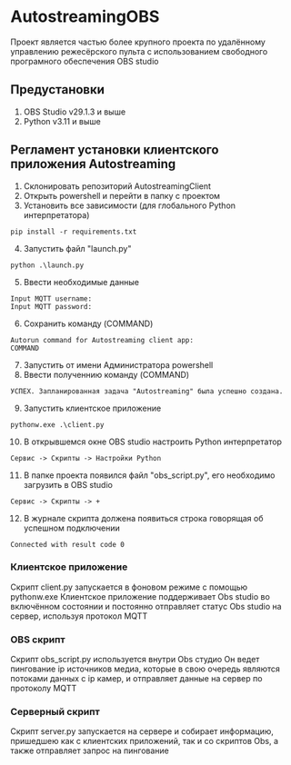 # AutostreamingOBS

Проект является частью более крупного проекта по удалённому управлению режесёрского пульта с использованием свободного програмного обеспечения OBS studio

## Предустановки
1. OBS Studio v29.1.3 и выше
2. Python v3.11 и выше

## Регламент установки клиентского приложения Autostreaming

1. Склонировать репозиторий AutostreamingClient
2. Открыть powershell и перейти в папку с проектом
3. Установить все зависимости (для глобального Python интерпретатора)
```
pip install -r requirements.txt
```
4. Запустить файл "launch.py"
```
python .\launch.py
```
5. Ввести необходимые данные
```
Input MQTT username:
Input MQTT password:
```
6. Сохранить команду (COMMAND)
```
Autorun command for Autostreaming client app:
COMMAND
```
7. Запустить от имени Администратора powershell
8. Ввести полученнию команду (COMMAND)
```
УСПЕХ. Запланированная задача "Autostreaming" была успешно создана.
```
9. Запустить клиентское приложение
```
pythonw.exe .\client.py
```
10. В открывшемся окне OBS studio настроить Python интерпретатор
```
Сервис -> Скрипты -> Настройки Python
```
11. В папке проекта появился файл "obs_script.py", его  необходимо загрузить в OBS studio
```
Сервис -> Скрипты -> +
``` 

12. В журнале скрипта должена появиться строка говорящая об успешном подключении
```
Connected with result code 0
```

### Клиентское приложение

Скрипт client.py запускается в фоновом режиме с помощью pythonw.exe
Клиентское приложение поддерживает Obs studio во включённом состоянии и постоянно отправляет статус Obs studio на сервер, используя протокол MQTT

### OBS скрипт

Скрипт obs_script.py используется внутри Obs студио
Он ведет пингование ip источников медиа, которые в свою очередь являются потоками данных с ip камер, и отправляет данные на сервер по протоколу MQTT

### Серверный скрипт

Скрипт server.py запускается на сервере и собирает информацию, пришедшею как с клиентских приложений, так и со скриптов Obs, а также отправляет запрос на пингование

